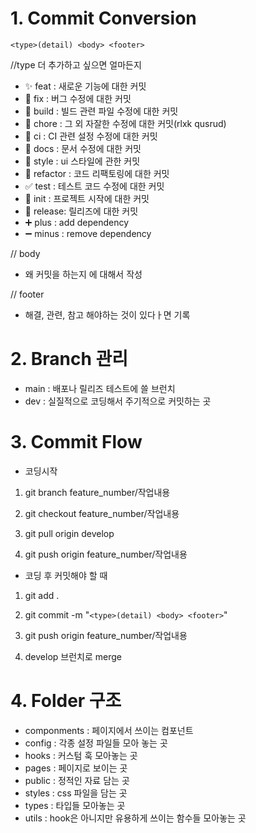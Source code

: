 # 1. Commit Conversion

```
<type>(detail) <body> <footer>
```

//type 더 추가하고 싶으면 얼마든지

- ✨ feat : 새로운 기능에 대한 커밋
- 🐛 fix : 버그 수정에 대한 커밋
- 👷 build : 빌드 관련 파일 수정에 대한 커밋
- 🔨 chore : 그 외 자잘한 수정에 대한 커밋(rlxk qusrud)
- 💚 ci : CI 관련 설정 수정에 대한 커밋
- 📝 docs : 문서 수정에 대한 커밋
- 💄 style : ui 스타일에 관한 커밋
- 🎨 refactor : 코드 리팩토링에 대한 커밋
- ✅ test : 테스트 코드 수정에 대한 커밋
- 🎉 init : 프로젝트 시작에 대한 커밋
- 🔖 release: 릴리즈에 대한 커밋
- ➕ plus : add dependency
- ➖ minus : remove dependency

// body

- 왜 커밋을 하는지 에 대해서 작성

// footer

- 해결, 관련, 참고 해야하는 것이 있다ㅏ면 기록

# 2. Branch 관리

- main : 배포나 릴리즈 테스트에 쓸 브런치
- dev : 실질적으로 코딩해서 주기적으로 커밋하는 곳

# 3. Commit Flow

- 코딩시작

1. git branch feature_number/작업내용

2. git checkout feature_number/작업내용

3. git pull origin develop

4. git push origin feature_number/작업내용

- 코딩 후 커밋해야 할 때

1. git add .

2. git commit -m "`<type>(detail) <body> <footer>`"

3. git push origin feature_number/작업내용

4. develop 브런치로 merge

# 4. Folder 구조

- componments : 페이지에서 쓰이는 컴포넌트
- config : 각종 설정 파일들 모아 놓는 곳
- hooks : 커스텀 훅 모아놓는 곳
- pages : 페이지로 보이는 곳
- public : 정적인 자료 담는 곳
- styles : css 파일을 담는 곳
- types : 타입들 모아놓는 곳
- utils : hook은 아니지만 유용하게 쓰이는 함수들 모아놓는 곳

